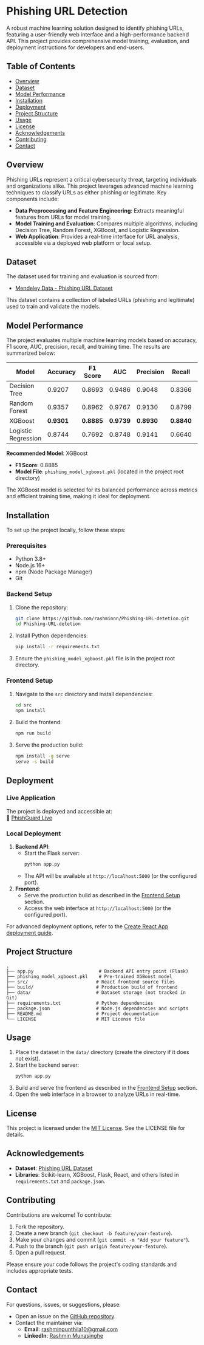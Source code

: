 # Phishing URL Detection

A robust machine learning solution designed to identify phishing URLs, featuring a user-friendly web interface and a high-performance backend API. This project provides comprehensive model training, evaluation, and deployment instructions for developers and end-users.

## Table of Contents
- [Overview](#overview)
- [Dataset](#dataset)
- [Model Performance](#model-performance)
- [Installation](#installation)
- [Deployment](#deployment)
- [Project Structure](#project-structure)
- [Usage](#usage)
- [License](#license)
- [Acknowledgements](#acknowledgements)
- [Contributing](#contributing)
- [Contact](#contact)

## Overview
Phishing URLs represent a critical cybersecurity threat, targeting individuals and organizations alike. This project leverages advanced machine learning techniques to classify URLs as either phishing or legitimate. Key components include:
- **Data Preprocessing and Feature Engineering**: Extracts meaningful features from URLs for model training.
- **Model Training and Evaluation**: Compares multiple algorithms, including Decision Tree, Random Forest, XGBoost, and Logistic Regression.
- **Web Application**: Provides a real-time interface for URL analysis, accessible via a deployed web platform or local setup.

## Dataset
The dataset used for training and evaluation is sourced from:
- [Mendeley Data - Phishing URL Dataset](https://data.mendeley.com/datasets/vfszbj9b36/1)

This dataset contains a collection of labeled URLs (phishing and legitimate) used to train and validate the models.

## Model Performance
The project evaluates multiple machine learning models based on accuracy, F1 score, AUC, precision, recall, and training time. The results are summarized below:

| Model               | Accuracy | F1 Score | AUC    | Precision | Recall | Training Time (s) |
|---------------------|----------|----------|--------|-----------|--------|-------------------|
| Decision Tree       | 0.9207   | 0.8693   | 0.9486 | 0.9048    | 0.8366 | 1.0963            |
| Random Forest       | 0.9357   | 0.8962   | 0.9767 | 0.9130    | 0.8799 | 312.8794          |
| XGBoost             | **0.9301**   | **0.8885**   | **0.9739** | **0.8930**    | **0.8840** | **4.1395**            |
| Logistic Regression | 0.8744   | 0.7692   | 0.8748 | 0.9141    | 0.6640 | 111.7700          |

**Recommended Model**: XGBoost  
- **F1 Score**: 0.8885  
- **Model File**: `phishing_model_xgboost.pkl` (located in the project root directory)

The XGBoost model is selected for its balanced performance across metrics and efficient training time, making it ideal for deployment.

## Installation
To set up the project locally, follow these steps:

### Prerequisites
- Python 3.8+
- Node.js 16+
- npm (Node Package Manager)
- Git

### Backend Setup
1. Clone the repository:
   ```bash
   git clone https://github.com/rashminnn/Phishing-URL-detetion.git
   cd Phishing-URL-detetion
   ```
2. Install Python dependencies:
   ```bash
   pip install -r requirements.txt
   ```
3. Ensure the `phishing_model_xgboost.pkl` file is in the project root directory.

### Frontend Setup
1. Navigate to the `src` directory and install dependencies:
   ```bash
   cd src
   npm install
   ```
2. Build the frontend:
   ```bash
   npm run build
   ```
3. Serve the production build:
   ```bash
   npm install -g serve
   serve -s build
   ```

## Deployment
### Live Application
The project is deployed and accessible at:  
🔗 [PhishGuard Live](https://phishingg.netlify.app/)

### Local Deployment
1. **Backend API**:
   - Start the Flask server:
     ```bash
     python app.py
     ```
   - The API will be available at `http://localhost:5000` (or the configured port).
2. **Frontend**:
   - Serve the production build as described in the [Frontend Setup](#frontend-setup) section.
   - Access the web interface at `http://localhost:5000` (or the configured port).

For advanced deployment options, refer to the [Create React App deployment guide](https://cra.link/deployment).

## Project Structure
```plaintext
.
├── app.py                        # Backend API entry point (Flask)
├── phishing_model_xgboost.pkl    # Pre-trained XGBoost model
├── src/                         # React frontend source files
├── build/                       # Production build of frontend
├── data/                        # Dataset storage (not tracked in Git)
├── requirements.txt             # Python dependencies
├── package.json                 # Node.js dependencies and scripts
├── README.md                    # Project documentation
└── LICENSE                      # MIT License file
```

## Usage
1. Place the dataset in the `data/` directory (create the directory if it does not exist).
2. Start the backend server:
   ```bash
   python app.py
   ```
3. Build and serve the frontend as described in the [Frontend Setup](#frontend-setup) section.
4. Open the web interface in a browser to analyze URLs in real-time.

## License
This project is licensed under the [MIT License](LICENSE). See the LICENSE file for details.

## Acknowledgements
- **Dataset**: [Phishing URL Dataset](https://data.mendeley.com/datasets/vfszbj9b36/1)
- **Libraries**: Scikit-learn, XGBoost, Flask, React, and others listed in `requirements.txt` and `package.json`.

## Contributing
Contributions are welcome! To contribute:
1. Fork the repository.
2. Create a new branch (`git checkout -b feature/your-feature`).
3. Make your changes and commit (`git commit -m "Add your feature"`).
4. Push to the branch (`git push origin feature/your-feature`).
5. Open a pull request.

Please ensure your code follows the project's coding standards and includes appropriate tests.

## Contact
For questions, issues, or suggestions, please:
- Open an issue on the [GitHub repository](https://github.com/rashminnn/Phishing-URL-detetion/issues).
- Contact the maintainer via:
  - **Email**: [rashminpunthila10@gmail.com](mailto:rashminpunthila10@gmail.com)
  - **LinkedIn**: [Rashmin Munasinghe](https://www.linkedin.com/in/rashmin-munasinghe-313b58299/)
